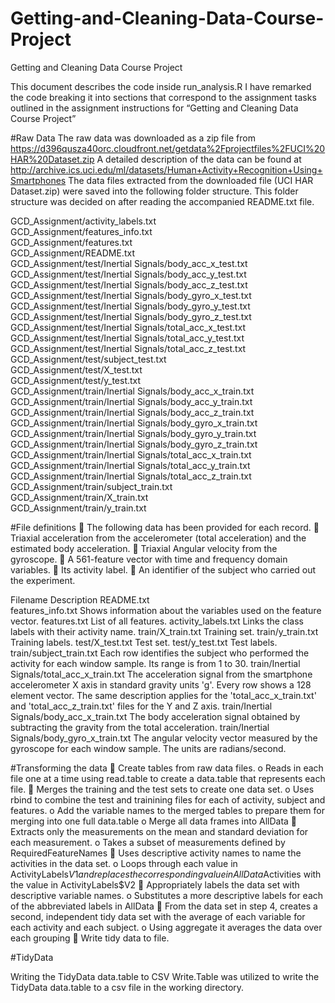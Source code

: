 # Getting-and-Cleaning-Data-Course-Project
Getting and Cleaning Data Course Project

This document describes the code inside run_analysis.R I have remarked the code breaking it into sections that correspond to the assignment tasks outlined in the assignment instructions for “Getting and Cleaning Data Course Project”

#Raw Data
The raw data was downloaded as a zip file from 
https://d396qusza40orc.cloudfront.net/getdata%2Fprojectfiles%2FUCI%20HAR%20Dataset.zip
A detailed description of the data can be found at
http://archive.ics.uci.edu/ml/datasets/Human+Activity+Recognition+Using+Smartphones
The data files extracted from the downloaded file (UCI HAR Dataset.zip) were saved into the following folder structure. This folder structure was decided on after reading the accompanied README.txt file.

 GCD_Assignment/activity_labels.txt                         
 GCD_Assignment/features_info.txt                           
 GCD_Assignment/features.txt                                
 GCD_Assignment/README.txt                                  
 GCD_Assignment/test/Inertial Signals/body_acc_x_test.txt   
 GCD_Assignment/test/Inertial Signals/body_acc_y_test.txt   
 GCD_Assignment/test/Inertial Signals/body_acc_z_test.txt   
 GCD_Assignment/test/Inertial Signals/body_gyro_x_test.txt  
 GCD_Assignment/test/Inertial Signals/body_gyro_y_test.txt  
 GCD_Assignment/test/Inertial Signals/body_gyro_z_test.txt  
 GCD_Assignment/test/Inertial Signals/total_acc_x_test.txt  
 GCD_Assignment/test/Inertial Signals/total_acc_y_test.txt  
 GCD_Assignment/test/Inertial Signals/total_acc_z_test.txt  
 GCD_Assignment/test/subject_test.txt                       
 GCD_Assignment/test/X_test.txt                             
 GCD_Assignment/test/y_test.txt                             
 GCD_Assignment/train/Inertial Signals/body_acc_x_train.txt 
 GCD_Assignment/train/Inertial Signals/body_acc_y_train.txt 
 GCD_Assignment/train/Inertial Signals/body_acc_z_train.txt 
 GCD_Assignment/train/Inertial Signals/body_gyro_x_train.txt
 GCD_Assignment/train/Inertial Signals/body_gyro_y_train.txt
 GCD_Assignment/train/Inertial Signals/body_gyro_z_train.txt
 GCD_Assignment/train/Inertial Signals/total_acc_x_train.txt
 GCD_Assignment/train/Inertial Signals/total_acc_y_train.txt
 GCD_Assignment/train/Inertial Signals/total_acc_z_train.txt
 GCD_Assignment/train/subject_train.txt                     
 GCD_Assignment/train/X_train.txt                           
 GCD_Assignment/train/y_train.txt

#File definitions
	The following data has been provided for each record.
	Triaxial acceleration from the accelerometer (total acceleration) and the estimated body acceleration.
	Triaxial Angular velocity from the gyroscope. 
	A 561-feature vector with time and frequency domain variables. 
	Its activity label. 
	An identifier of the subject who carried out the experiment.

Filename 	                                      Description
README.txt	 
features_info.txt	                              Shows information about the variables used on the feature vector.
features.txt	                                  List of all features.
activity_labels.txt	                            Links the class labels with their activity name.
train/X_train.txt	                              Training set.
train/y_train.txt	                              Training labels.
test/X_test.txt	                                Test set.
test/y_test.txt	                                Test labels.
train/subject_train.txt	                        Each row identifies the subject who performed the activity for each window sample. 
                                                Its range is from 1 to 30. 
train/Inertial Signals/total_acc_x_train.txt	  The acceleration signal from the smartphone accelerometer X axis in standard gravity                                                  units 'g'. Every row shows a 128 element vector. The same description applies for the                                                 'total_acc_x_train.txt' and 'total_acc_z_train.txt' files for the Y and Z axis. 
train/Inertial Signals/body_acc_x_train.txt	    The body acceleration signal obtained by subtracting the gravity from the total                                                       acceleration. 
train/Inertial Signals/body_gyro_x_train.txt	  The angular velocity vector measured by the gyroscope for each window sample. The                                                     units are radians/second.

#Transforming the data
	Create tables from raw data files.
      o	Reads in each file one at a time using read.table to create a data.table that represents each file.
	Merges the training and the test sets to create one data set.
      o	Uses rbind to combine the test and trainining files for each of activity, subject and features. 
      o	Add the variable names to the merged tables to prepare them for merging into one full data.table
      o	Merge all data frames into AllData
	Extracts only the measurements on the mean and standard deviation for each measurement.
      o	Takes a subset of measurements defined by RequiredFeatureNames
	Uses descriptive activity names to name the activities in the data set.
      o	Loops through each value in ActivityLabels$V1 and replaces the corresponding value in AllData$Activities with the value in            ActivityLabels$V2
	Appropriately labels the data set with descriptive variable names.
      o	Substitutes a more descriptive labels for each of the abbreviated labels in AllData 
	From the data set in step 4, creates a second, independent tidy data set with the average of each variable for each activity and      each subject.
      o	Using aggregate it averages the data over each grouping
	Write tidy data to file.

#TidyData





Writing the TidyData data.table to CSV
Write.Table was utilized to write the TidyData data.table to a csv file in the working directory.
